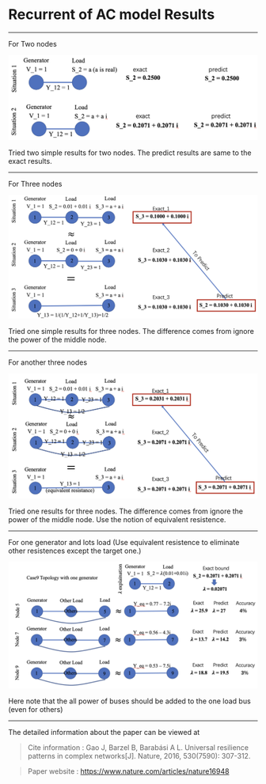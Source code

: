 # Recurrent of AC model Results
 
----

For Two nodes

![avatar](/figure_all/Two_node.png)

Tried two simple results for two nodes. The predict results are same to the exact results.

----

For Three nodes

![avatar](/figure_all/Three_node.png)

Tried one simple results for three nodes. The difference comes from ignore the power of the middle node.

----

For another three nodes

![avatar](/figure_all/Another_three_node.png)

Tried one results for three nodes. The difference comes from ignore the power of the middle node. Use the notion of equivalent resistence.

----

For one generator and lots load (Use equivalent resistence to eliminate other resistences except the target one.)

![avatar](/figure_all/One_gen.png)

Here note that the all power of buses should be added to the one load bus (even for others)

----

The detailed information about the paper can be viewed at 
>Cite information : Gao J, Barzel B, Barabási A L. Universal resilience patterns in complex networks[J]. Nature, 2016, 530(7590): 307-312.

>Paper website : https://www.nature.com/articles/nature16948
